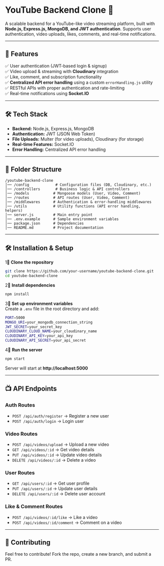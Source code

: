 # YouTube Backend Clone 🎥  

A scalable backend for a YouTube-like video streaming platform, built with **Node.js, Express.js, MongoDB, and JWT authentication**. Supports user authentication, video uploads, likes, comments, and real-time notifications.  

---

## 🚀 Features  

✅ User authentication (JWT-based login & signup)  
✅ Video upload & streaming with **Cloudinary** integration  
✅ Like, comment, and subscription functionality  
✅ **Centralized API error handling** using a custom `errorHandling.js` utility  
✅ RESTful APIs with proper authentication and rate-limiting  
✅ Real-time notifications using **Socket.IO**  

---

## 🛠️ Tech Stack  

- **Backend:** Node.js, Express.js, MongoDB  
- **Authentication:** JWT (JSON Web Token)  
- **File Uploads:** Multer (for video uploads), Cloudinary (for storage)  
- **Real-time Features:** Socket.IO  
- **Error Handling:** Centralized API error handling  

---

## 📂 Folder Structure  

```
/youtube-backend-clone
│── /config            # Configuration files (DB, Cloudinary, etc.)
│── /controllers       # Business logic & API controllers
│── /models           # Mongoose models (User, Video, Comment)
│── /routes           # API routes (User, Video, Comment)
│── /middlewares      # Authentication & error-handling middlewares
│── /utils            # Utility functions (API error handling, helpers)
│── server.js         # Main entry point
│── .env.example      # Sample environment variables
│── package.json      # Dependencies
│── README.md         # Project documentation
```

---

## 🛠️ Installation & Setup  

1⃣ **Clone the repository**  
```sh
git clone https://github.com/your-username/youtube-backend-clone.git
cd youtube-backend-clone
```

2⃣ **Install dependencies**  
```sh
npm install
```

3⃣ **Set up environment variables**  
Create a `.env` file in the root directory and add:  

```sh
PORT=5000
MONGO_URI=your_mongodb_connection_string
JWT_SECRET=your_secret_key
CLOUDINARY_CLOUD_NAME=your_cloudinary_name
CLOUDINARY_API_KEY=your_api_key
CLOUDINARY_API_SECRET=your_api_secret
```

4⃣ **Run the server**  
```sh
npm start
```
Server will start at **http://localhost:5000**  

---

## 📺 API Endpoints  

### **Auth Routes**  
- `POST /api/auth/register` → Register a new user  
- `POST /api/auth/login` → Login user  

### **Video Routes**  
- `POST /api/videos/upload` → Upload a new video  
- `GET /api/videos/:id` → Get video details  
- `PUT /api/videos/:id` → Update video details  
- `DELETE /api/videos/:id` → Delete a video  

### **User Routes**  
- `GET /api/users/:id` → Get user profile  
- `PUT /api/users/:id` → Update user details  
- `DELETE /api/users/:id` → Delete user account  

### **Like & Comment Routes**  
- `POST /api/videos/:id/like` → Like a video  
- `POST /api/videos/:id/comment` → Comment on a video  

---

## 🤝 Contributing  
Feel free to contribute! Fork the repo, create a new branch, and submit a PR.  


